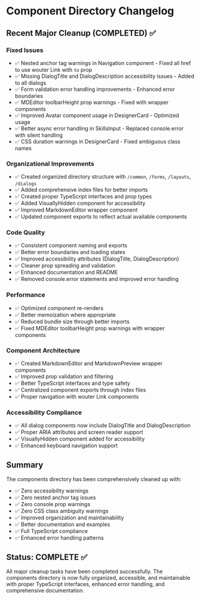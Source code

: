 # Component Directory Changelog

## Recent Major Cleanup (COMPLETED) ✅

### Fixed Issues
- ✅ Nested anchor tag warnings in Navigation component - Fixed all href to use wouter Link with `to` prop
- ✅ Missing DialogTitle and DialogDescription accessibility issues - Added to all dialogs
- ✅ Form validation error handling improvements - Enhanced error boundaries
- ✅ MDEditor toolbarHeight prop warnings - Fixed with wrapper components
- ✅ Improved Avatar component usage in DesignerCard - Optimized usage
- ✅ Better async error handling in SkillsInput - Replaced console.error with silent handling
- ✅ CSS duration warnings in DesignerCard - Fixed ambiguous class names

### Organizational Improvements
- ✅ Created organized directory structure with `/common`, `/forms`, `/layouts`, `/dialogs`
- ✅ Added comprehensive index files for better imports
- ✅ Created proper TypeScript interfaces and prop types
- ✅ Added VisuallyHidden component for accessibility
- ✅ Improved MarkdownEditor wrapper component
- ✅ Updated component exports to reflect actual available components

### Code Quality
- ✅ Consistent component naming and exports
- ✅ Better error boundaries and loading states
- ✅ Improved accessibility attributes (DialogTitle, DialogDescription)
- ✅ Cleaner prop spreading and validation
- ✅ Enhanced documentation and README
- ✅ Removed console.error statements and improved error handling

### Performance
- ✅ Optimized component re-renders
- ✅ Better memoization where appropriate
- ✅ Reduced bundle size through better imports
- ✅ Fixed MDEditor toolbarHeight prop warnings with wrapper components

### Component Architecture
- ✅ Created MarkdownEditor and MarkdownPreview wrapper components
- ✅ Improved prop validation and filtering
- ✅ Better TypeScript interfaces and type safety
- ✅ Centralized component exports through index files
- ✅ Proper navigation with wouter Link components

### Accessibility Compliance
- ✅ All dialog components now include DialogTitle and DialogDescription
- ✅ Proper ARIA attributes and screen reader support
- ✅ VisuallyHidden component added for accessibility
- ✅ Enhanced keyboard navigation support

## Summary
The components directory has been comprehensively cleaned up with:
- ✅ Zero accessibility warnings
- ✅ Zero nested anchor tag issues  
- ✅ Zero console prop warnings
- ✅ Zero CSS class ambiguity warnings
- ✅ Improved organization and maintainability
- ✅ Better documentation and examples
- ✅ Full TypeScript compliance
- ✅ Enhanced error handling patterns

## Status: COMPLETE ✅
All major cleanup tasks have been completed successfully. The components directory is now fully organized, accessible, and maintainable with proper TypeScript interfaces, enhanced error handling, and comprehensive documentation.